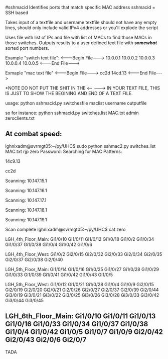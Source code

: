 #sshmacid
Identifies ports that match specific MAC address
sshmacid = SSH based

Takes input of a textfile and username
textfile should not have any empty lines, should only include valid IPv4 addresses or you'll explode the script

Uses file with list of IPs and file with list of MACs to find those MACs in those switches.  Outputs results to a user defined text file with ***somewhat*** sorted port numbers.  

Example "switch text file":
<---Begin File--->
10.0.0.1
10.0.0.2
10.0.0.3
10.0.0.4
10.0.0.5
<---End File--->

Exmaple "mac text file"
<---Begin File--->
cc2d
14cd.13
<---End File--->

*NOTE DO NOT PUT THE SHIT IN THE <-- ---> IN YOUR TEXT FILE, THIS IS JUST TO SHOW THE BEGINING AND END OF A TEXT FILE.  

usage:
python sshmacid.py switchesfile maclist username outputfile
  
so for instance:
python sshmacid.py switches.list MAC.txt admin zeroclients.txt

At combat speed:
--------------------------
lghnixadm@svrmgt05:~/py/UHC$ sudo python sshmac2.py switches.list MAC.txt rjp zero
Password:
Searching for MAC Patterns:

14c9.13


cc2d


Scanning: 10.147.15.1

Scanning: 10.147.16.1

Scanning: 10.147.17.1

Scanning: 10.147.18.1

Scanning: 10.147.19.1

Scan complete
lghnixadm@svrmgt05:~/py/UHC$ cat zero

LGH_4th_Floor_Main:
Gi1/0/10
Gi1/0/11
Gi1/0/12
Gi1/0/18
Gi1/0/2
Gi1/0/34
Gi1/0/37
Gi1/0/38
Gi1/0/4
Gi1/0/42
Gi1/0/6

LGH_4th_Floor_West:
Gi1/0/2
Gi2/0/15
Gi2/0/32
Gi2/0/33
Gi2/0/34
Gi2/0/35
Gi2/0/37
Gi2/0/38
Gi2/0/40

LGH_5th_Floor_Main:
Gi1/0/14
Gi1/0/16
Gi1/0/25
Gi1/0/27
Gi1/0/28
Gi1/0/29
Gi1/0/33
Gi1/0/39
Gi1/0/41
Gi1/0/42
Gi1/0/43
Gi1/0/5

LGH_5th_Floor_West:
Gi1/0/12
Gi1/0/21
Gi1/0/28
Gi1/0/4
Gi1/0/9
Gi2/0/15
Gi2/0/19
Gi2/0/20
Gi2/0/21
Gi2/0/26
Gi2/0/27
Gi2/0/37
Gi2/0/39
Gi2/0/44
Gi3/0/19
Gi3/0/21
Gi3/0/22
Gi3/0/25
Gi3/0/26
Gi3/0/28
Gi3/0/33
Gi3/0/42
Gi3/0/44
Gi3/0/45

LGH_6th_Floor_Main:
Gi1/0/10
Gi1/0/11
Gi1/0/13
Gi1/0/16
Gi1/0/33
Gi1/0/34
Gi1/0/37
Gi1/0/38
Gi1/0/4
Gi1/0/42
Gi1/0/5
Gi1/0/7
Gi1/0/9
Gi2/0/42
Gi2/0/43
Gi2/0/6
Gi2/0/7
------------
TADA
